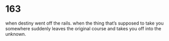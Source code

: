 # 163

when destiny went off the rails.
when the thing that’s supposed to take you somewhere suddenly leaves the original course and takes you off into the unknown.